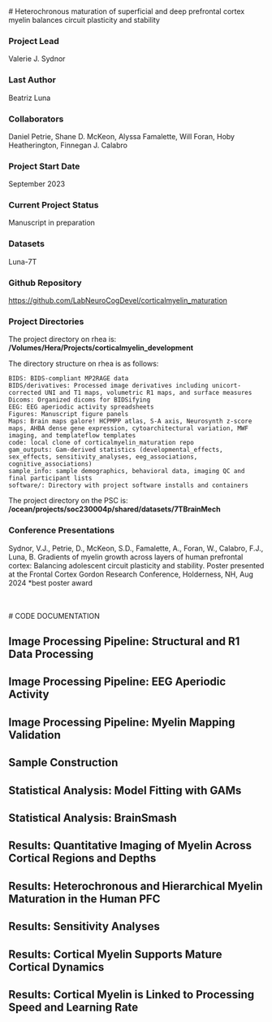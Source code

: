 <br>
<br>
# Heterochronous maturation of superficial and deep prefrontal cortex myelin balances circuit plasticity and stability

### Project Lead
Valerie J. Sydnor

### Last Author 
Beatriz Luna

### Collaborators 
Daniel Petrie, Shane D. McKeon, Alyssa Famalette, Will Foran, Hoby Heatherington, Finnegan J. Calabro

### Project Start Date
September 2023

### Current Project Status
Manuscript in preparation

### Datasets
Luna-7T

### Github Repository
https://github.com/LabNeuroCogDevel/corticalmyelin_maturation

### Project Directories
The project directory on rhea is: **/Volumes/Hera/Projects/corticalmyelin_development**

The directory structure on rhea is as follows:

```
BIDS: BIDS-compliant MP2RAGE data
BIDS/derivatives: Processed image derivatives including unicort-corrected UNI and T1 maps, volumetric R1 maps, and surface measures
Dicoms: Organized dicoms for BIDSifying
EEG: EEG aperiodic activity spreadsheets
Figures: Manuscript figure panels
Maps: Brain maps galore! HCPMPP atlas, S-A axis, Neurosynth z-score maps, AHBA dense gene expression, cytoarchitectural variation, MWF imaging, and templateflow templates
code: local clone of corticalmyelin_maturation repo
gam_outputs: Gam-derived statistics (developmental_effects, sex_effects, sensitivity_analyses, eeg_associations, cognitive_associations)
sample_info: sample demographics, behavioral data, imaging QC and final participant lists
software/: Directory with project software installs and containers
```

The project directory on the PSC is: **/ocean/projects/soc230004p/shared/datasets/7TBrainMech**

### Conference Presentations
Sydnor, V.J., Petrie, D., McKeon, S.D., Famalette, A., Foran, W., Calabro, F.J., Luna, B. Gradients of myelin
growth across layers of human prefrontal cortex: Balancing adolescent circuit plasticity and stability. Poster presented at the Frontal Cortex Gordon Research Conference, Holderness, NH, Aug 2024 *best poster award

<br>
<br>
# CODE DOCUMENTATION

## Image Processing Pipeline: Structural and R1 Data Processing

## Image Processing Pipeline: EEG Aperiodic Activity

## Image Processing Pipeline: Myelin Mapping Validation

## Sample Construction

## Statistical Analysis: Model Fitting with GAMs

## Statistical Analysis: BrainSmash

## Results: Quantitative Imaging of Myelin Across Cortical Regions and Depths

## Results: Heterochronous and Hierarchical Myelin Maturation in the Human PFC
 
## Results: Sensitivity Analyses

## Results: Cortical Myelin Supports Mature Cortical Dynamics

## Results: Cortical Myelin is Linked to Processing Speed and Learning Rate
